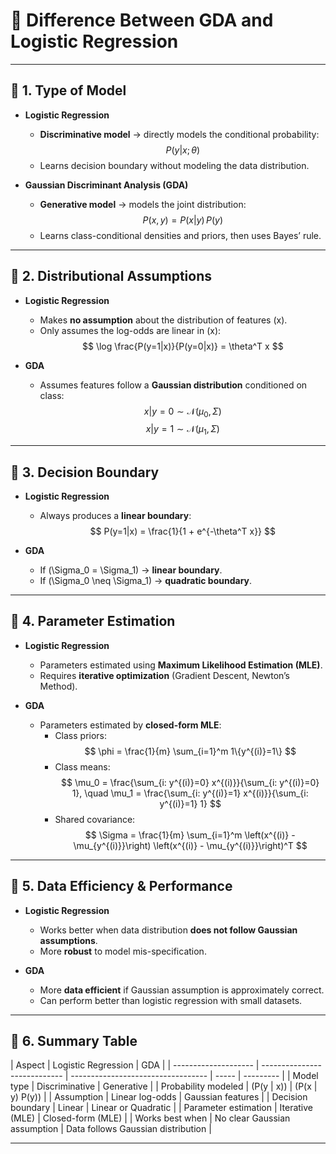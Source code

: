 # 📌 Difference Between GDA and Logistic Regression

---

## 🔹 1. Type of Model

- **Logistic Regression**

  - **Discriminative model** → directly models the conditional probability:
    $$
    P(y|x;\theta)
    $$
  - Learns decision boundary without modeling the data distribution.

- **Gaussian Discriminant Analysis (GDA)**
  - **Generative model** → models the joint distribution:
    $$
    P(x, y) = P(x|y) \, P(y)
    $$
  - Learns class-conditional densities and priors, then uses Bayes’ rule.

---

## 🔹 2. Distributional Assumptions

- **Logistic Regression**

  - Makes **no assumption** about the distribution of features \(x\).
  - Only assumes the log-odds are linear in \(x\):
    $$
    \log \frac{P(y=1|x)}{P(y=0|x)} = \theta^T x
    $$

- **GDA**
  - Assumes features follow a **Gaussian distribution** conditioned on class:
    $$
    x|y=0 \sim \mathcal{N}(\mu_0, \Sigma)
    $$
    $$
    x|y=1 \sim \mathcal{N}(\mu_1, \Sigma)
    $$

---

## 🔹 3. Decision Boundary

- **Logistic Regression**

  - Always produces a **linear boundary**:
    $$
    P(y=1|x) = \frac{1}{1 + e^{-\theta^T x}}
    $$

- **GDA**
  - If \(\Sigma_0 = \Sigma_1\) → **linear boundary**.
  - If \(\Sigma_0 \neq \Sigma_1\) → **quadratic boundary**.

---

## 🔹 4. Parameter Estimation

- **Logistic Regression**

  - Parameters estimated using **Maximum Likelihood Estimation (MLE)**.
  - Requires **iterative optimization** (Gradient Descent, Newton’s Method).

- **GDA**
  - Parameters estimated by **closed-form MLE**:
    - Class priors:
      $$
      \phi = \frac{1}{m} \sum_{i=1}^m 1\{y^{(i)}=1\}
      $$
    - Class means:
      $$
      \mu_0 = \frac{\sum_{i: y^{(i)}=0} x^{(i)}}{\sum_{i: y^{(i)}=0} 1},
      \quad
      \mu_1 = \frac{\sum_{i: y^{(i)}=1} x^{(i)}}{\sum_{i: y^{(i)}=1} 1}
      $$
    - Shared covariance:
      $$
      \Sigma = \frac{1}{m} \sum_{i=1}^m \left(x^{(i)} - \mu_{y^{(i)}}\right) \left(x^{(i)} - \mu_{y^{(i)}}\right)^T
      $$

---

## 🔹 5. Data Efficiency & Performance

- **Logistic Regression**

  - Works better when data distribution **does not follow Gaussian assumptions**.
  - More **robust** to model mis-specification.

- **GDA**
  - More **data efficient** if Gaussian assumption is approximately correct.
  - Can perform better than logistic regression with small datasets.

---

## 🔹 6. Summary Table

| Aspect               | Logistic Regression          | GDA                                |
| -------------------- | ---------------------------- | ---------------------------------- | ----- | --------- |
| Model type           | Discriminative               | Generative                         |
| Probability modeled  | \(P(y                        | x)\)                               | \(P(x | y) P(y)\) |
| Assumption           | Linear log-odds              | Gaussian features                  |
| Decision boundary    | Linear                       | Linear or Quadratic                |
| Parameter estimation | Iterative (MLE)              | Closed-form (MLE)                  |
| Works best when      | No clear Gaussian assumption | Data follows Gaussian distribution |

---

